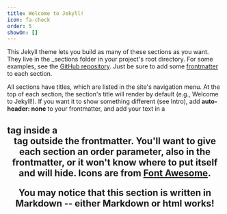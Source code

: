 ```yaml
---
title: Welcome to Jekyll!
icon: fa-check
order: 5
showOn: []
---
```


This Jekyll theme lets you build as many of these sections as you want. They live in the _sections folder in your project's root directory. For some examples, see the [GitHub repository](https://github.com/chrisbobbe/jekyll-theme-prologue). Just be sure to add some [frontmatter](https://jekyllrb.com/docs/frontmatter/) to each section.

All sections have titles, which are listed in the site's navigation menu. At the top of each section, the section's title will render by default (e.g., Welcome to Jekyll!). If you want it to show something different (see Intro), add **auto-header: none** to your frontmatter, and add your text in a <h2> tag inside a <header> tag outside the frontmatter. You'll want to give each section an **order** parameter, also in the frontmatter, or it won't know where to put itself and will hide. Icons are from [Font Awesome](https://fontawesome.com/icons).

You may notice that this section is written in Markdown -- either Markdown or html works!

